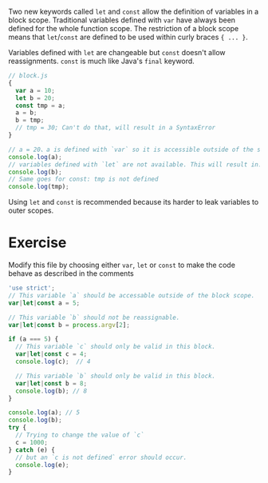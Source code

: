 Two new keywords called `let` and `const` allow the definition of variables in a block scope. Traditional variables defined with `var` have always been defined for the whole function scope. The restriction of a block scope means that `let`/`const` are defined to be used within curly braces `{ ... }`.

Variables defined with `let` are changeable but `const` doesn't allow reassignments. `const` is much like Java's `final` keyword.

```javascript
// block.js
{
  var a = 10;
  let b = 20;
  const tmp = a;
  a = b;
  b = tmp;
  // tmp = 30; Can't do that, will result in a SyntaxError
}

// a = 20、a is defined with `var` so it is accessible outside of the scope
console.log(a);
// variables defined with `let` are not available. This will result in: ReferenceError b is not defined
console.log(b);
// Same goes for const: tmp is not defined
console.log(tmp);
```

Using `let` and `const` is recommended because its harder to leak variables to outer scopes.

# Exercise

Modify this file by choosing either `var`, `let` or `const` to make the code behave as described in the comments

```javascript
'use strict';
// This variable `a` should be accessable outside of the block scope.
var|let|const a = 5;

// This variable `b` should not be reassignable.
var|let|const b = process.argv[2];

if (a === 5) {
  // This variable `c` should only be valid in this block.
  var|let|const c = 4;
  console.log(c);  // 4

  // This variable `b` should only be valid in this block.
  var|let|const b = 8;
  console.log(b); // 8
}

console.log(a); // 5
console.log(b);
try {
  // Trying to change the value of `c`
  c = 1000;
} catch (e) {
  // but an `c is not defined` error should occur.
  console.log(e);
}
```

